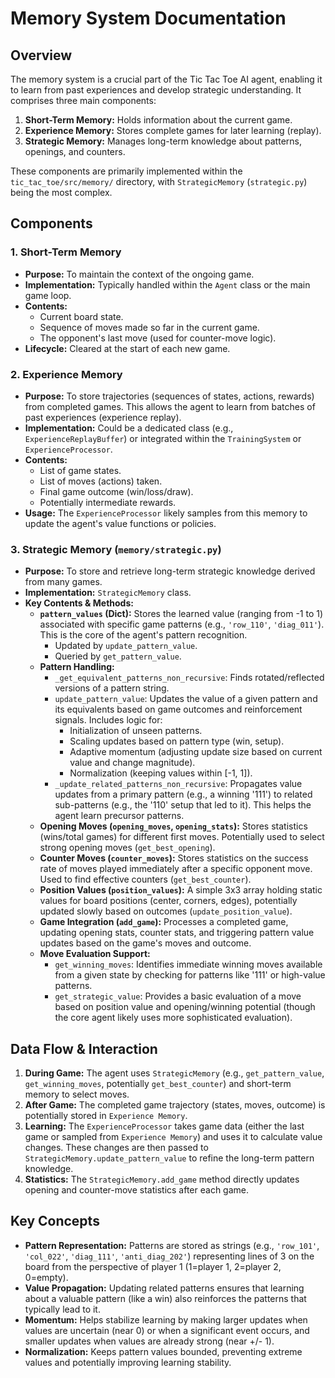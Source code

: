 # Memory System Documentation

## Overview

The memory system is a crucial part of the Tic Tac Toe AI agent, enabling it to learn from past experiences and develop strategic understanding. It comprises three main components:

1.  **Short-Term Memory:** Holds information about the current game.
2.  **Experience Memory:** Stores complete games for later learning (replay).
3.  **Strategic Memory:** Manages long-term knowledge about patterns, openings, and counters.

These components are primarily implemented within the `tic_tac_toe/src/memory/` directory, with `StrategicMemory` (`strategic.py`) being the most complex.

## Components

### 1. Short-Term Memory

*   **Purpose:** To maintain the context of the ongoing game.
*   **Implementation:** Typically handled within the `Agent` class or the main game loop.
*   **Contents:**
    *   Current board state.
    *   Sequence of moves made so far in the current game.
    *   The opponent's last move (used for counter-move logic).
*   **Lifecycle:** Cleared at the start of each new game.

### 2. Experience Memory

*   **Purpose:** To store trajectories (sequences of states, actions, rewards) from completed games. This allows the agent to learn from batches of past experiences (experience replay).
*   **Implementation:** Could be a dedicated class (e.g., `ExperienceReplayBuffer`) or integrated within the `TrainingSystem` or `ExperienceProcessor`.
*   **Contents:**
    *   List of game states.
    *   List of moves (actions) taken.
    *   Final game outcome (win/loss/draw).
    *   Potentially intermediate rewards.
*   **Usage:** The `ExperienceProcessor` likely samples from this memory to update the agent's value functions or policies.

### 3. Strategic Memory (`memory/strategic.py`)

*   **Purpose:** To store and retrieve long-term strategic knowledge derived from many games.
*   **Implementation:** `StrategicMemory` class.
*   **Key Contents & Methods:**
    *   **`pattern_values` (Dict):** Stores the learned value (ranging from -1 to 1) associated with specific game patterns (e.g., `'row_110'`, `'diag_011'`). This is the core of the agent's pattern recognition.
        *   Updated by `update_pattern_value`.
        *   Queried by `get_pattern_value`.
    *   **Pattern Handling:**
        *   `_get_equivalent_patterns_non_recursive`: Finds rotated/reflected versions of a pattern string.
        *   `update_pattern_value`: Updates the value of a given pattern and its equivalents based on game outcomes and reinforcement signals. Includes logic for:
            *   Initialization of unseen patterns.
            *   Scaling updates based on pattern type (win, setup).
            *   Adaptive momentum (adjusting update size based on current value and change magnitude).
            *   Normalization (keeping values within [-1, 1]).
        *   `_update_related_patterns_non_recursive`: Propagates value updates from a primary pattern (e.g., a winning '111') to related sub-patterns (e.g., the '110' setup that led to it). This helps the agent learn precursor patterns.
    *   **Opening Moves (`opening_moves`, `opening_stats`):** Stores statistics (wins/total games) for different first moves. Potentially used to select strong opening moves (`get_best_opening`).
    *   **Counter Moves (`counter_moves`):** Stores statistics on the success rate of moves played immediately after a specific opponent move. Used to find effective counters (`get_best_counter`).
    *   **Position Values (`position_values`):** A simple 3x3 array holding static values for board positions (center, corners, edges), potentially updated slowly based on outcomes (`update_position_value`).
    *   **Game Integration (`add_game`):** Processes a completed game, updating opening stats, counter stats, and triggering pattern value updates based on the game's moves and outcome.
    *   **Move Evaluation Support:**
        *   `get_winning_moves`: Identifies immediate winning moves available from a given state by checking for patterns like '111' or high-value patterns.
        *   `get_strategic_value`: Provides a basic evaluation of a move based on position value and opening/winning potential (though the core agent likely uses more sophisticated evaluation).

## Data Flow & Interaction

1.  **During Game:** The agent uses `StrategicMemory` (e.g., `get_pattern_value`, `get_winning_moves`, potentially `get_best_counter`) and short-term memory to select moves.
2.  **After Game:** The completed game trajectory (states, moves, outcome) is potentially stored in `Experience Memory`.
3.  **Learning:** The `ExperienceProcessor` takes game data (either the last game or sampled from `Experience Memory`) and uses it to calculate value changes. These changes are then passed to `StrategicMemory.update_pattern_value` to refine the long-term pattern knowledge.
4.  **Statistics:** The `StrategicMemory.add_game` method directly updates opening and counter-move statistics after each game.

## Key Concepts

*   **Pattern Representation:** Patterns are stored as strings (e.g., `'row_101'`, `'col_022'`, `'diag_111'`, `'anti_diag_202'`) representing lines of 3 on the board from the perspective of player 1 (1=player 1, 2=player 2, 0=empty).
*   **Value Propagation:** Updating related patterns ensures that learning about a valuable pattern (like a win) also reinforces the patterns that typically lead to it.
*   **Momentum:** Helps stabilize learning by making larger updates when values are uncertain (near 0) or when a significant event occurs, and smaller updates when values are already strong (near +/- 1).
*   **Normalization:** Keeps pattern values bounded, preventing extreme values and potentially improving learning stability. 